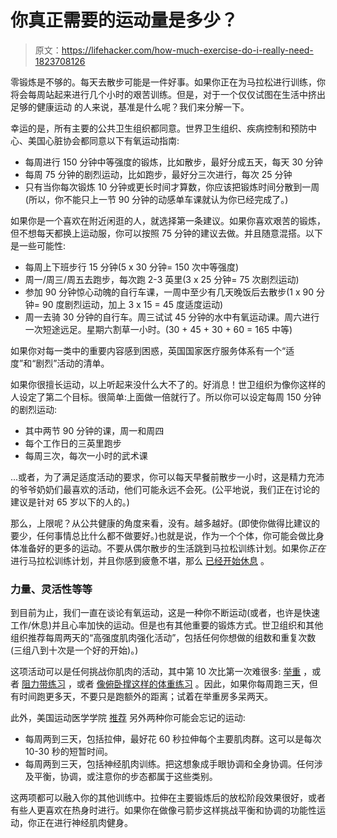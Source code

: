 # 你真正需要的运动量是多少？

> 原文：<https://lifehacker.com/how-much-exercise-do-i-really-need-1823708126>

零锻炼是不够的。每天去散步可能是一件好事。如果你正在为马拉松进行训练，你将会每周站起来进行几个小时的艰苦训练。但是，对于一个仅仅试图在生活中挤出足够的健康运动 的人来说，基准是什么呢？我们来分解一下。



幸运的是，所有主要的公共卫生组织都同意。世界卫生组织、疾病控制和预防中心、美国心脏协会都同意以下有氧运动指南:

*   每周进行 150 分钟中等强度的锻炼，比如散步，最好分成五天，每天 30 分钟
*   每周 75 分钟的剧烈运动，比如跑步，最好分三次进行，每次 25 分钟
*   只有当你每次锻炼 10 分钟或更长时间才算数，你应该把锻炼时间分散到一周(所以，你不能只上一节 90 分钟的动感单车课就认为你已经完成了。)

如果你是一个喜欢在附近闲逛的人，就选择第一条建议。如果你喜欢艰苦的锻炼，但不想每天都换上运动服，你可以按照 75 分钟的建议去做。并且随意混搭。以下是一些可能性:

*   每周上下班步行 15 分钟(5 x 30 分钟= 150 次中等强度)
*   周一/周三/周五去跑步，每次跑 2-3 英里(3 x 25 分钟= 75 次剧烈运动)
*   参加 90 分钟惊心动魄的自行车课，一周中至少有几天晚饭后去散步(1 x 90 分钟= 90 度剧烈运动，加上 3 x 15 = 45 度适度运动)
*   周一去骑 30 分钟的自行车。周三试试 45 分钟的水中有氧运动课。周六进行一次短途远足。星期六割草一小时。(30 + 45 + 30 + 60 = 165 中等)

如果你对每一类中的重要内容感到困惑，英国国家医疗服务体系有一个“适度”和“剧烈”活动的清单。

如果你很擅长运动，以上听起来没什么大不了的。好消息！世卫组织为像你这样的人设定了第二个目标。很简单:上面做一倍就行了。所以你可以设定每周 150 分钟的剧烈运动:

*   其中两节 90 分钟的课，周一和周四
*   每个工作日的三英里跑步
*   每周三次，每次一小时的武术课

...或者，为了满足适度活动的要求，你可以每天早餐前散步一小时，这是精力充沛的爷爷奶奶们最喜欢的活动，他们可能永远不会死。(公平地说，我们正在讨论的建议是针对 65 岁以下的人的。)

那么，上限呢？从公共健康的角度来看，没有。越多越好。(即使你做得比建议的要少，任何事情总比什么都不做要好。)也就是说，作为一个个体，你可能会做比身体准备好的更多的运动。不要从偶尔散步的生活跳到马拉松训练计划。如果你*正在*进行马拉松训练计划，并且你感到疲惫不堪，那么 [已经开始休息](https://vitals.lifehacker.com/do-you-really-need-a-rest-day-after-exercise-1792349953) 。

### 力量、灵活性等等

到目前为止，我们一直在谈论有氧运动，这是一种你不断运动(或者，也许是快速工作/休息)并且心率加快的运动。但是也有其他重要的锻炼方式。世卫组织和其他组织推荐每周两天的“高强度肌肉强化活动”，包括任何你想做的组数和重复次数(三组八到十次是一个好的开始)。)

这项活动可以是任何挑战你肌肉的活动，其中第 10 次比第一次难很多: [举重](https://vitals.lifehacker.com/starting-strength-is-an-awesome-weight-training-program-1790689993) ，或者 [阻力带练习](https://vitals.lifehacker.com/this-exercise-chart-is-full-of-travel-friendly-resista-1784267047) ，或者 [像俯卧撑这样的体重练习](https://vitals.lifehacker.com/everything-you-need-to-build-your-own-bodyweight-workou-1770226539) 。因此，如果你每周跑三天，但有时间跑更多天，不要只是跑额外的距离；试着在举重房多呆两天。

此外，美国运动医学学院 [推荐](http://www.acsm.org/about-acsm/media-room/news-releases/2011/08/01/acsm-issues-new-recommendations-on-quantity-and-quality-of-exercise) 另外两种你可能会忘记的运动:

*   每周两到三天，包括拉伸，最好花 60 秒拉伸每个主要肌肉群。这可以是每次 10-30 秒的短暂时间。
*   每周两到三天，包括神经肌肉训练。把这想象成手眼协调和全身协调。任何涉及平衡，协调，或注意你的步态都属于这些类别。

这两项都可以融入你的其他训练中。拉伸在主要锻炼后的放松阶段效果很好，或者有些人更喜欢在热身时进行。如果你在做像弓箭步这样挑战平衡和协调的功能性运动，你正在进行神经肌肉健身。